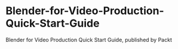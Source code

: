 # Blender-for-Video-Production-Quick-Start-Guide
Blender for Video Production Quick Start Guide, published by Packt
